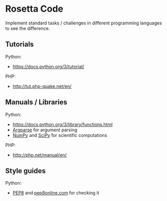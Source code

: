 # Rosetta Code
Implement standard tasks / challenges in different programming languages to see
the difference.


## Tutorials

Python:
* https://docs.python.org/3/tutorial/

PHP:
* http://tut.php-quake.net/en/

## Manuals / Libraries

Python:
* https://docs.python.org/3/library/functions.html
* [Argparse](https://docs.python.org/3/library/argparse.html) for argument parsing
* [NumPy](http://www.numpy.org/) and [SciPy](http://www.scipy.org/) for scientific computations

PHP:
* http://php.net/manual/en/

## Style guides

Python:
* [PEP8](https://www.python.org/dev/peps/pep-0008/) and [pep8online.com](http://pep8online.com/) for checking it